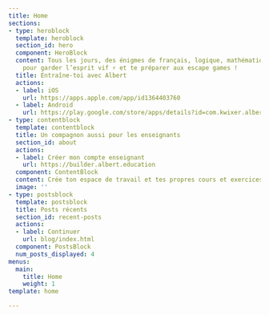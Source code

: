 ```yaml
---
title: Home
sections:
- type: heroblock
  template: heroblock
  section_id: hero
  component: HeroBlock
  content: Tous les jours, des énigmes de français, logique, mathématiques etc...
    pour garder l’esprit vif ⚡ et te préparer aux escape games !
  title: Entraîne-toi avec Albert
  actions:
  - label: iOS
    url: https://apps.apple.com/app/id1364403760
  - label: Android
    url: https://play.google.com/store/apps/details?id=com.kwixer.albert.challenge
- type: contentblock
  template: contentblock
  title: Un compagnon aussi pour les enseignants
  section_id: about
  actions:
  - label: Créer mon compte enseignant
    url: https://builder.albert.education
  component: ContentBlock
  content: Crée ton espace de travail et tes propres cours et exercices.
  image: ''
- type: postsblock
  template: postsblock
  title: Posts récents
  section_id: recent-posts
  actions:
  - label: Continuer
    url: blog/index.html
  component: PostsBlock
  num_posts_displayed: 4
menus:
  main:
    title: Home
    weight: 1
template: home

---
```

